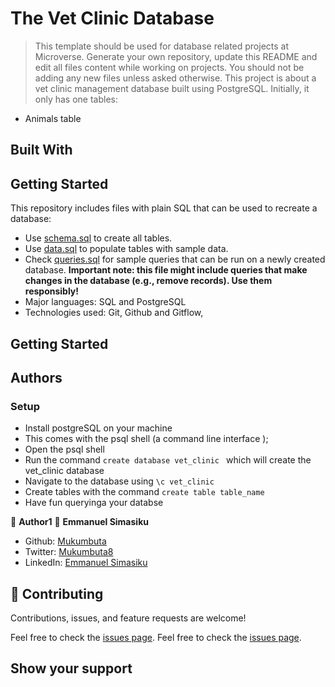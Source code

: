 # The Vet Clinic Database

> This template should be used for database related projects at Microverse.
> Generate your own repository, update this README and edit all files content while working on projects. You should not be adding any new files unless asked otherwise.
This project is about a vet clinic management database built using PostgreSQL. Initially, it only has one tables:
- Animals table

## Built With

## Getting Started

This repository includes files with plain SQL that can be used to recreate a database:

- Use [schema.sql](./schema.sql) to create all tables.
- Use [data.sql](./data.sql) to populate tables with sample data.
- Check [queries.sql](./queries.sql) for sample queries that can be run on a newly created database. **Important note: this file might include queries that make changes in the database (e.g., remove records). Use them responsibly!**
- Major languages: SQL and PostgreSQL
- Technologies used: Git, Github and Gitflow,

## Getting Started

## Authors
### Setup
- Install postgreSQL on your machine 
- This comes with the psql shell (a command line interface );
- Open the psql shell
- Run the command ```create database vet_clinic ``` which will create the vet_clinic database
- Navigate to the database using  ```\c vet_clinic ```
- Create tables with the command  ``` create table table_name ```
- Have fun queryinga your databse

👤 **Author1**
👤 **Emmanuel Simasiku**

- Github: [Mukumbuta](https://github.com/Mukumbuta)
- Twitter: [Mukumbuta8](https://twitter.com/Mukumbuta8)
- LinkedIn: [Emmanuel Simasiku](https://www.linkedin.com/in/Mukumbuta/)

## 🤝 Contributing

Contributions, issues, and feature requests are welcome!

Feel free to check the [issues page](../../issues/).
Feel free to check the [issues page](https://github.com/Mukumbuta/vet_clinic_db/issues).

## Show your support

